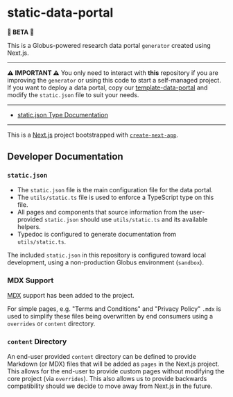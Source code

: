 # static-data-portal

**🧪 BETA 🧪**

This is a Globus-powered research data portal `generator` created using Next.js.

---

**⚠️ IMPORTANT ⚠️** You only need to interact with **this** repository if you are improving the `generator` or using this code to start a self-managed project. If you want to deploy a data portal, copy our [template-data-portal](https://github.com/globus/template-data-portal) and modify the `static.json` file to suit your needs.

---

- [static.json Type Documentation](docs/globals.md)

---

This is a [Next.js](https://nextjs.org/) project bootstrapped with [`create-next-app`](https://github.com/vercel/next.js/tree/canary/packages/create-next-app).

## Developer Documentation

### `static.json`

- The `static.json` file is the main configuration file for the data portal.
- The `utils/static.ts` file is used to enforce a TypeScript type on this file.
- All pages and components that source information from the user-provided `static.json` should use `utils/static.ts` and its available helpers.
- Typedoc is configured to generate documentation from `utils/static.ts`.

The included `static.json` in this repository is configured toward local development, using a non-production Globus environment (`sandbox`).

### MDX Support

[MDX](https://nextjs.org/docs/pages/building-your-application/configuring/mdx) support has been added to the project.

For simple pages, e.g. "Terms and Conditions" and "Privacy Policy" `.mdx` is used to simplify these files being overwritten by end consumers using a `overrides` or `content` directory.

### `content` Directory

An end-user provided `content` directory can be defined to provide Markdown (or MDX) files that will be added as `pages` in the Next.js project. This allows for the end-user to provide custom pages without modifying the core project (via `overrides`). This also allows us to provide backwards compatibility should we decide to move away from Next.js in the future.
